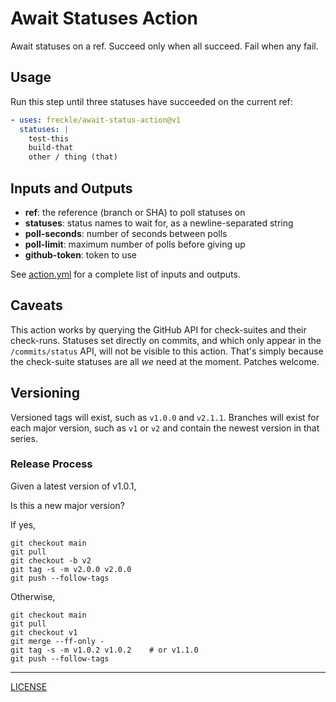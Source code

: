 # Await Statuses Action

Await statuses on a ref. Succeed only when all succeed. Fail when any fail.

## Usage

Run this step until three statuses have succeeded on the current ref:

```yaml
- uses: freckle/await-status-action@v1
  statuses: |
    test-this
    build-that
    other / thing (that)
```

## Inputs and Outputs

- **ref**: the reference (branch or SHA) to poll statuses on
- **statuses**: status names to wait for, as a newline-separated string
- **poll-seconds**: number of seconds between polls
- **poll-limit**: maximum number of polls before giving up
- **github-token**: token to use

See [action.yml](./action.yml) for a complete list of inputs and outputs.

## Caveats

This action works by querying the GitHub API for check-suites and their
check-runs. Statuses set directly on commits, and which only appear in the
`/commits/status` API, will not be visible to this action. That's simply because
the check-suite statuses are all _we_ need at the moment. Patches welcome.

## Versioning

Versioned tags will exist, such as `v1.0.0` and `v2.1.1`. Branches will exist
for each major version, such as `v1` or `v2` and contain the newest version in
that series.

### Release Process

Given a latest version of v1.0.1,

Is this a new major version?

If yes,

```console
git checkout main
git pull
git checkout -b v2
git tag -s -m v2.0.0 v2.0.0
git push --follow-tags
```

Otherwise,

```console
git checkout main
git pull
git checkout v1
git merge --ff-only -
git tag -s -m v1.0.2 v1.0.2    # or v1.1.0
git push --follow-tags
```

---

[LICENSE](./LICENSE)
